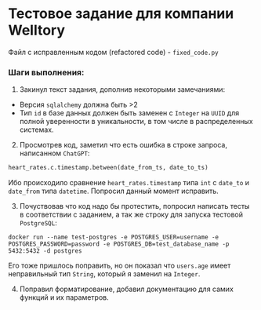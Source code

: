 # Тестовое задание для компании Welltory

Файл с исправленным кодом (refactored code) - `fixed_code.py`


### Шаги выполнения:
1) Закинул текст задания, дополнив некоторыми замечаниями:
- Версия `sqlalchemy` должна быть >2
- Тип `id` в базе данных должен быть заменен с `Integer` на `UUID` для полной уверенности в уникальности, в том числе в распределенных системах.

2) Просмотрев код, заметил что есть ошибка в строке запроса, написанном `ChatGPT`:
```python
heart_rates.c.timestamp.between(date_from_ts, date_to_ts)
```
Ибо происходило сравнение `heart_rates.timestamp` типа `int` с `date_to` и `date_from` типа `datetime`. Попросил данный момент исправить.


3) Почуствовав что код надо бы протестить, попросил написать тесты в соответствии с заданием, а так же строку для запуска тестовой `PostgreSQL`:

```shell
docker run --name test-postgres -e POSTGRES_USER=username -e POSTGRES_PASSWORD=password -e POSTGRES_DB=test_database_name -p 5432:5432 -d postgres
```
Его тоже пришлось поправить, но он показал что `users.age` имеет неправильный тип `String`, который я заменил на `Integer`.

4) Поправил форматирование, добавил документацию для самих функций и их параметров.

